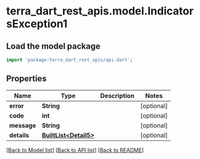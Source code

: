 # terra_dart_rest_apis.model.IndicatorsException1

## Load the model package
```dart
import 'package:terra_dart_rest_apis/api.dart';
```

## Properties
Name | Type | Description | Notes
------------ | ------------- | ------------- | -------------
**error** | **String** |  | [optional] 
**code** | **int** |  | [optional] 
**message** | **String** |  | [optional] 
**details** | [**BuiltList&lt;Detail5&gt;**](Detail5.md) |  | [optional] 

[[Back to Model list]](../README.md#documentation-for-models) [[Back to API list]](../README.md#documentation-for-api-endpoints) [[Back to README]](../README.md)


